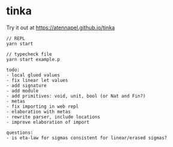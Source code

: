 # tinka

Try it out at https://atennapel.github.io/tinka

```
// REPL
yarn start

// typecheck file
yarn start example.p
```

```
todo:
- local glued values
- fix linear let values
- add signature
- add module
- add primitives: void, unit, bool (or Nat and Fin?)
- metas
- fix importing in web repl
- elaboration with metas
- rewrite parser, include locations
- improve elaboration of import
```

```
questions:
- is eta-law for sigmas consistent for linear/erased sigmas?
```
